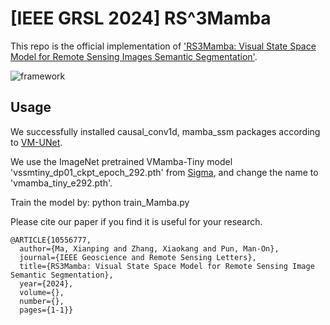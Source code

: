 # [IEEE GRSL 2024] RS^3Mamba

This repo is the official implementation of ['RS3Mamba: Visual State Space Model for Remote Sensing Images Semantic Segmentation'](https://ieeexplore.ieee.org/abstract/document/10556777).

![framework](https://github.com/sstary/SSRS/blob/main/docs/RS3Mamba.png)

## Usage
We successfully installed causal_conv1d, mamba_ssm packages according to [VM-UNet](https://github.com/JCruan519/VM-UNet).

We use the ImageNet pretrained VMamba-Tiny model 'vssmtiny_dp01_ckpt_epoch_292.pth' from [Sigma](https://github.com/zifuwan/Sigma), and change the name to 'vmamba_tiny_e292.pth'.

Train the model by: python train_Mamba.py

Please cite our paper if you find it is useful for your research.

```
@ARTICLE{10556777,
  author={Ma, Xianping and Zhang, Xiaokang and Pun, Man-On},
  journal={IEEE Geoscience and Remote Sensing Letters}, 
  title={RS3Mamba: Visual State Space Model for Remote Sensing Image Semantic Segmentation}, 
  year={2024},
  volume={},
  number={},
  pages={1-1}}
  ```
